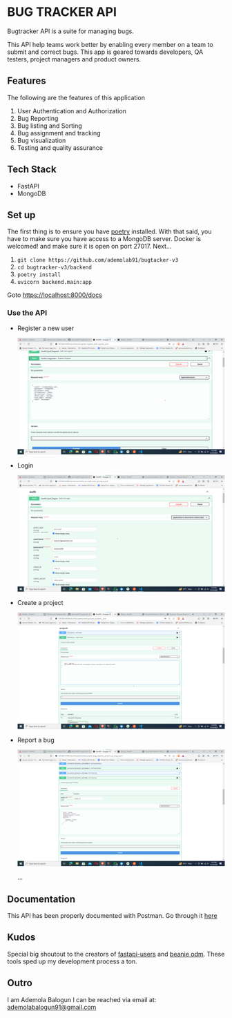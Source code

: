 # BUG TRACKER API

Bugtracker API is a suite for managing bugs.

This API help teams work better by enabling every member on a team to submit and correct bugs. This app is geared towards developers, QA testers, project managers and product owners.

## Features

The following are the features of this application

1. User Authentication and Authorization
2. Bug Reporting
3. Bug listing and Sorting
4. Bug assignment and tracking
5. Bug visualization
6. Testing and quality assurance

## Tech Stack

- FastAPI
- MongoDB

## Set up

The first thing is to ensure you have [poetry](https://python-poetry.org) installed. With that said, you have to make sure you have access to a MongoDB server. Docker is welcomed! and make sure it is open on port 27017. Next...

1. `git clone https://github.com/ademolab91/bugtacker-v3`
2. `cd bugtracker-v3/backend`
3. `poetry install`
4. `uvicorn backend.main:app`

Goto [https://localhost:8000/docs](https://localhost:8000/docs)

### Use the API

- Register a new user

  ![bugtracker-image-1](/assets/bt_1.png)

- Login

  ![bugtracker-image-2](/assets/bt_2.png)

- Create a project

  ![bugtracker-image-3](/assets/bt_3.png)

- Report a bug

  ![bugtracker-image-4](/assets/bt_4.png)
  
  ...

## Documentation

This API has been properly documented with Postman. Go through it [here](https://blue-equinox-253771.postman.co/workspace/Bugtracker-Workspace~53330d62-ce7e-4113-b3f6-caccec3be939/collection/25671522-57599221-f8b7-4729-bd10-5faf4e6f470c?action=share&creator=25671522)

## Kudos

Special big shoutout to the creators of [fastapi-users](https://fastapi-users.github.io/) and [beanie odm](https://beanie-odm.dev/). These tools sped up my development process a ton.

## Outro

I am Ademola Balogun
I can be reached via email at: [ademolabalogun91@gmail.com](https://mailto:ademolabalogun91@gmail.com)
